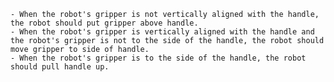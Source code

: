 
    - When the robot's gripper is not vertically aligned with the handle, the robot should put gripper above handle.
    - When the robot's gripper is vertically aligned with the handle and the robot's gripper is not to the side of the handle, the robot should move gripper to side of handle.
    - When the robot's gripper is to the side of the handle, the robot should pull handle up.